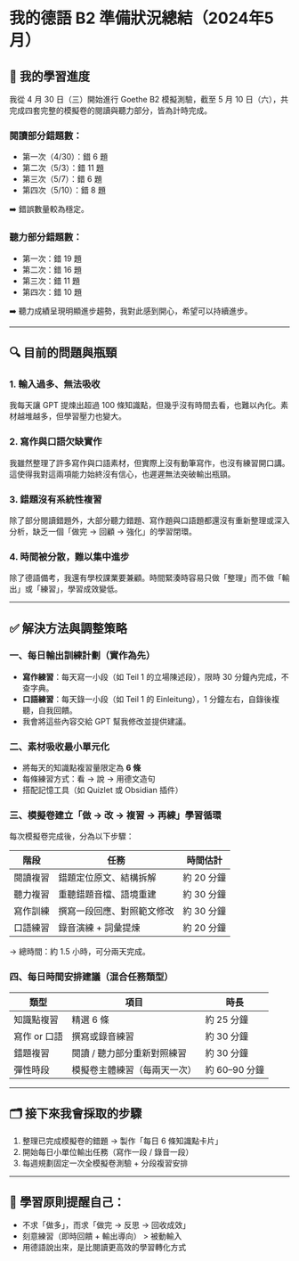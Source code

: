 # 我的德語 B2 準備狀況總結（2024年5月）

## 🧭 我的學習進度

我從 4 月 30 日（三）開始進行 Goethe B2 模擬測驗，截至 5 月 10 日（六），共完成四套完整的模擬卷的閱讀與聽力部分，皆為計時完成。

### 閱讀部分錯題數：
- 第一次（4/30）：錯 6 題
- 第二次（5/3）：錯 11 題
- 第三次（5/7）：錯 6 題
- 第四次（5/10）：錯 8 題

➡️ 錯誤數量較為穩定。

### 聽力部分錯題數：
- 第一次：錯 19 題
- 第二次：錯 16 題
- 第三次：錯 11 題
- 第四次：錯 10 題

➡️ 聽力成績呈現明顯進步趨勢，我對此感到開心，希望可以持續進步。

---

## 🔍 目前的問題與瓶頸

### 1. 輸入過多、無法吸收
我每天讓 GPT 提煉出超過 100 條知識點，但幾乎沒有時間去看，也難以內化。素材越堆越多，但學習壓力也變大。

### 2. 寫作與口語欠缺實作
我雖然整理了許多寫作與口語素材，但實際上沒有動筆寫作，也沒有練習開口講。這使得我對這兩項能力始終沒有信心，也遲遲無法突破輸出瓶頸。

### 3. 錯題沒有系統性複習
除了部分閱讀錯題外，大部分聽力錯題、寫作題與口語題都還沒有重新整理或深入分析，缺乏一個「做完 → 回顧 → 強化」的學習閉環。

### 4. 時間被分散，難以集中進步
除了德語備考，我還有學校課業要兼顧。時間緊湊時容易只做「整理」而不做「輸出」或「練習」，學習成效變低。

---

## ✅ 解決方法與調整策略

### 一、每日輸出訓練計劃（實作為先）

- **寫作練習**：每天寫一小段（如 Teil 1 的立場陳述段），限時 30 分鐘內完成，不查字典。
- **口語練習**：每天錄一小段（如 Teil 1 的 Einleitung），1 分鐘左右，自錄後複聽，自我回饋。
- 我會將這些內容交給 GPT 幫我修改並提供建議。

### 二、素材吸收最小單元化

- 將每天的知識點複習量限定為 **6 條**
- 每條練習方式：看 → 說 → 用德文造句
- 搭配記憶工具（如 Quizlet 或 Obsidian 插件）

### 三、模擬卷建立「做 → 改 → 複習 → 再練」學習循環

每次模擬卷完成後，分為以下步驟：

| 階段        | 任務                             | 時間估計     |
|-------------|----------------------------------|--------------|
| 閱讀複習    | 錯題定位原文、結構拆解           | 約 20 分鐘   |
| 聽力複習    | 重聽錯題音檔、語境重建           | 約 30 分鐘   |
| 寫作訓練    | 撰寫一段回應、對照範文修改       | 約 30 分鐘   |
| 口語練習    | 錄音演練 + 詞彙提煉              | 約 20 分鐘   |

→ 總時間：約 1.5 小時，可分兩天完成。

### 四、每日時間安排建議（混合任務類型）

| 類型         | 項目                         | 時長       |
|--------------|------------------------------|------------|
| 知識點複習   | 精選 6 條                     | 約 25 分鐘 |
| 寫作 or 口語 | 撰寫或錄音練習                | 約 30 分鐘 |
| 錯題複習     | 閱讀 / 聽力部分重新對照練習    | 約 30 分鐘 |
| 彈性時段     | 模擬卷主體練習（每兩天一次）    | 約 60–90 分鐘 |

---

## 🗂 接下來我會採取的步驟

1. 整理已完成模擬卷的錯題 → 製作「每日 6 條知識點卡片」
2. 開始每日小單位輸出任務（寫作一段 / 錄音一段）
3. 每週規劃固定一次全模擬卷測驗 + 分段複習安排

---

## 📌 學習原則提醒自己：

- 不求「做多」，而求「做完 → 反思 → 回收成效」
- 刻意練習（即時回饋 + 輸出導向） > 被動輸入
- 用德語說出來，是比閱讀更高效的學習轉化方式